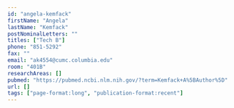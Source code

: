 ```yaml
---
id: "angela-kemfack"
firstName: "Angela"
lastName: "Kemfack"
postNominalLetters: ""
titles: ["Tech B"]
phone: "851-5292"
fax: ""
email: "ak4554@cumc.columbia.edu"
room: "401B"
researchAreas: []
pubmed: "https://pubmed.ncbi.nlm.nih.gov/?term=Kemfack+A%5BAuthor%5D"
url: []
tags: ["page-format:long", "publication-format:recent"]
---
```

